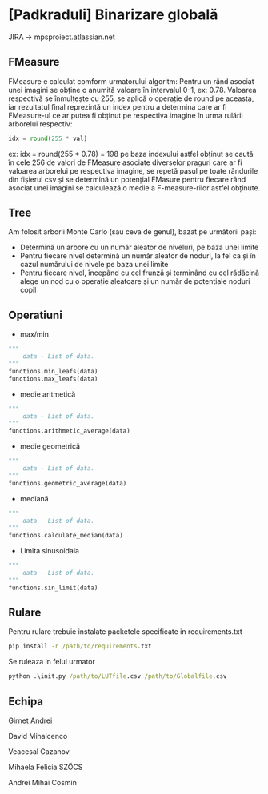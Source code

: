 # [Padkraduli] Binarizare globală
JIRA -> mpsproiect.atlassian.net
## FMeasure
FMeasure e calculat comform urmatorului algoritm:
Pentru un rând asociat unei imagini se obține o anumită valoare în intervalul 0-1, ex: 0.78. Valoarea respectivă se înmulțește cu 255, se aplică o operație de round pe aceasta, iar rezultatul final reprezintă un index pentru a determina care ar fi FMeasure-ul ce ar putea fi obținut pe respectiva imagine în urma rulării arborelui respectiv: 
```python
idx = round(255 * val)
```
ex: idx = round(255 * 0.78) = 198 pe baza indexului astfel obținut se caută în cele 256 de valori de FMeasure asociate diverselor praguri care ar fi valoarea arborelui pe respectiva imagine, se repetă pasul pe toate rândurile din fișierul csv și se determină un potențial FMasure pentru fiecare rând asociat unei imagini se calculează o medie a F-measure-rilor astfel obținute.

## Tree
Am folosit arborii Monte Carlo (sau ceva de genul), bazat pe următorii pași:
* Determină un arbore cu un număr aleator de niveluri, pe baza unei limite 
* Pentru fiecare nivel determină un număr aleator de noduri, la fel ca și în cazul numărului de nivele pe baza unei limite
* Pentru fiecare nivel, începând cu cel frunză și terminând cu cel rădăcină alege un nod cu o operație aleatoare și un număr de potențiale noduri copil

## Operatiuni
* max/min
```python
"""
    data - List of data.
"""
functions.min_leafs(data)
functions.max_leafs(data)
```
* medie aritmetică
```python
"""
    data - List of data.
"""
functions.arithmetic_average(data)
```
* medie geometrică
```python
"""
    data - List of data.
"""
functions.geometric_average(data)
```
* mediană
```python
"""
    data - List of data.
"""
functions.calculate_median(data)
```
* Limita sinusoidala
```python
"""
    data - List of data.
"""
functions.sin_limit(data)
```

## Rulare
Pentru rulare trebuie instalate packetele specificate in requirements.txt
```cmd
pip install -r /path/to/requirements.txt
```
Se ruleaza in felul urmator
```cmd
python .\init.py /path/to/LUTfile.csv /path/to/Globalfile.csv
```
## Echipa
Girnet Andrei

David Mihalcenco

Veacesal Cazanov

Mihaela Felicia SZŐCS

Andrei Mihai Cosmin
